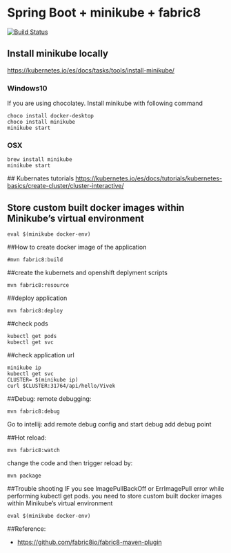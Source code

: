 # Spring Boot + minikube + fabric8
[![Build Status](https://travis-ci.org/vivekwpatil/springboot-minikube-fabric8.svg?branch=master)](https://travis-ci.org/vivekwpatil/springboot-minikube-fabric8)

## Install minikube locally

https://kubernetes.io/es/docs/tasks/tools/install-minikube/

### Windows10
If you are using chocolatey. Install minikube with following command
```
choco install docker-desktop
choco install minikube
minikube start
```

### OSX
```
brew install minikube
minikube start
```

## Kubernates tutorials
https://kubernetes.io/es/docs/tutorials/kubernetes-basics/create-cluster/cluster-interactive/

## Store  custom built docker images within Minikube’s virtual environment 
```
eval $(minikube docker-env)
```

##How  to create docker image of the application

```
#mvn fabric8:build
```

##create the kubernets and openshift deplyment scripts
```
mvn fabric8:resource
```

##deploy application
```
mvn fabric8:deploy
```

##check pods
```
kubectl get pods
kubectl get svc
```
##check application url
```
minikube ip
kubectl get svc
CLUSTER= $(minikube ip)
curl $CLUSTER:31764/api/hello/Vivek
```

##Debug:
remote debugging:
```
mvn fabric8:debug
```
Go to intellij:
add remote debug config and start debug
add debug point 


##Hot reload:
```
mvn fabric8:watch
```
change the code and then trigger reload by:
```
mvn package 
```
##Trouble shooting
IF you see ImagePullBackOff or ErrImagePull    error while performing kubectl get pods. you need to store custom built docker images within Minikube’s virtual environment 
```
eval $(minikube docker-env)
```

##Reference:
- https://github.com/fabric8io/fabric8-maven-plugin



